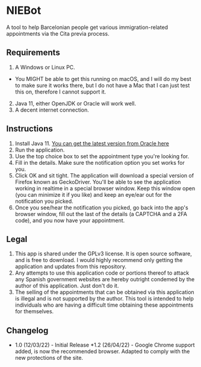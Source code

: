 # NIEBot
A tool to help Barcelonian people get various immigration-related appointments via the Cita previa process.

## Requirements
1. A Windows or Linux PC.
  - You MIGHT be able to get this running on macOS, and I will do my best to make sure it works there, but I do not have a Mac that I can just test this on, therefore I cannot support it.
2. Java 11, either OpenJDK or Oracle will work well.
3. A decent internet connection.

## Instructions
1. Install Java 11. [You can get the latest version from Oracle here](https://www.oracle.com/java/technologies/javase/jdk11-archive-downloads.html)
2. Run the application.
3. Use the top choice box to set the appointment type you're looking for.
4. Fill in the details. Make sure the notification option you set works for you.
5. Click OK and sit tight. The application will download a special version of Firefox known as GeckoDriver. You'll be able to see the application working in realtime in a special browser window. Keep this window open (you can minimize it if you like) and keep an eye/ear out for the notification you picked.
6. Once you see/hear the notification you picked, go back into the app's browser window, fill out the last of the details (a CAPTCHA and a 2FA code), and you now have your appointment.

## Legal
1. This app is shared under the GPLv3 license. It is open source software, and is free to download. I would highly recommend only getting the application and updates from this repository.
2. Any attempts to use this application code or portions thereof to attack any Spanish government websites are hereby outright condemed by the author of this application. Just don't do it.
3. The selling of the appointments that can be obtained via this application is illegal and is not supported by the author. This tool is intended to help individuals who are having a difficult time obtaining these appointments for themselves.

## Changelog

* 1.0 (12/03/22) - Initial Release
*1.2 (26/04/22) - Google Chrome support added, is now the recommended browser. Adapted to comply with the new protections of the site.
